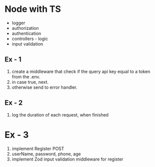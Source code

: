 # Node with TS
- logger 
- authorization
- authentication 
- controllers - logic 
- input validation

## Ex - 1
1. create a middleware that check if the query api key equal to a token from the .env.
2. in case true, next.
3. otherwise send to error handler.

## Ex - 2
1. log the duration of each request, when finished


# Ex - 3 
1. implement Register POST
2. userName, password, phone, age
3. implement Zod input validation middleware for register



